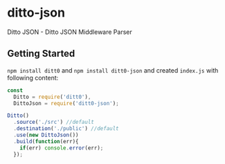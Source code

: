 # ditto-json
Ditto JSON - Ditto JSON Middleware Parser

## Getting Started

`npm install ditt0` and `npm install ditt0-json` and created `index.js` with following content:

```javascript
const
  Ditto = require('ditt0'),
  DittoJson = require('ditt0-json');

Ditto()
  .source('./src') //default
  .destination('./public') //default
  .use(new DittoJson())
  .build(function(err){
    if(err) console.error(err);
  });
```